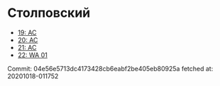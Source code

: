 # Столповский
- [19: AC](19.md)
- [20: AC](20.md)
- [21: AC](21.md)
- [22: WA 01](22.md)

Commit: 04e56e5713dc4173428cb6eabf2be405eb80925a
 fetched at: 20201018-011752
